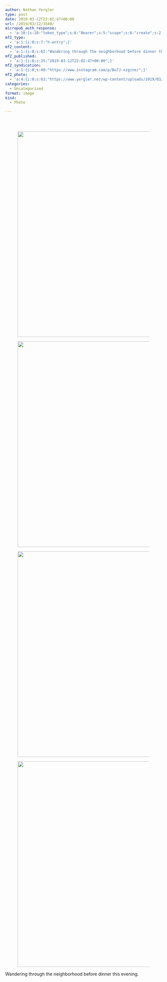 ```yaml
---
author: Nathan Yergler
type: post
date: 2019-03-12T22:02:47+00:00
url: /2019/03/12/3540/
micropub_auth_response:
  - 'a:10:{s:10:"token_type";s:6:"Bearer";s:5:"scope";s:6:"create";s:2:"me";s:24:"https://www.yergler.net/";s:9:"issued_by";s:51:"https://www.yergler.net/wp-json/indieauth/1.0/token";s:9:"client_id";s:24:"https://ownyourgram.com/";s:11:"client_name";s:11:"OwnYourGram";s:11:"client_icon";s:35:"https://ownyourgram.com/favicon.ico";s:9:"issued_at";i:1548307572;s:4:"user";i:2;s:13:"last_accessed";i:1552429859;}'
mf2_type:
  - 'a:1:{i:0;s:7:"h-entry";}'
mf2_content:
  - 'a:1:{i:0;s:62:"Wandering through the neighborhood before dinner this evening.";}'
mf2_published:
  - 'a:1:{i:0;s:25:"2019-03-12T22:02:47+00:00";}'
mf2_syndication:
  - 'a:1:{i:0;s:40:"https://www.instagram.com/p/Bu7J-xzgine/";}'
mf2_photo:
  - 'a:4:{i:0;s:63:"https://www.yergler.net/wp-content/uploads/2019/03/ig0nIhB3.jpg";i:1;s:63:"https://www.yergler.net/wp-content/uploads/2019/03/igdlS9fl.jpg";i:2;s:63:"https://www.yergler.net/wp-content/uploads/2019/03/igQjEtZC.jpg";i:3;s:63:"https://www.yergler.net/wp-content/uploads/2019/03/ig8FW1MU.jpg";}'
categories:
  - Uncategorized
format: image
kind:
  - Photo

---
```

<section class="response"> <header> </header> 

<div data-carousel-extra='{"blog_id":1,"permalink":"https:\/\/www.yergler.net\/2019\/03\/12\/3540\/"}' id='gallery-26' class='gallery galleryid-3540 gallery-columns-1 gallery-size-large'>
  <figure class='gallery-item'> 
  
  <div class='gallery-icon landscape'>
    <a href='https://www.yergler.net/wp-content/uploads/2019/03/ig0nIhB3.jpg'><img width="660" height="660" src="https://www.yergler.net/wp-content/uploads/2019/03/ig0nIhB3-1024x1024.jpg" class="attachment-large size-large u-photo" alt="" loading="lazy" srcset="https://www.yergler.net/wp-content/uploads/2019/03/ig0nIhB3-1024x1024.jpg 1024w, https://www.yergler.net/wp-content/uploads/2019/03/ig0nIhB3-150x150.jpg 150w, https://www.yergler.net/wp-content/uploads/2019/03/ig0nIhB3-300x300.jpg 300w, https://www.yergler.net/wp-content/uploads/2019/03/ig0nIhB3-768x768.jpg 768w, https://www.yergler.net/wp-content/uploads/2019/03/ig0nIhB3-800x800.jpg 800w, https://www.yergler.net/wp-content/uploads/2019/03/ig0nIhB3-50x50.jpg 50w, https://www.yergler.net/wp-content/uploads/2019/03/ig0nIhB3.jpg 1080w" sizes="(max-width: 660px) 100vw, 660px" data-attachment-id="3541" data-permalink="https://www.yergler.net/2019/03/12/3540/ig0nihb3/" data-orig-file="https://www.yergler.net/wp-content/uploads/2019/03/ig0nIhB3.jpg" data-orig-size="1080,1080" data-comments-opened="0" data-image-meta="{&quot;aperture&quot;:&quot;0&quot;,&quot;credit&quot;:&quot;&quot;,&quot;camera&quot;:&quot;&quot;,&quot;caption&quot;:&quot;&quot;,&quot;created_timestamp&quot;:&quot;0&quot;,&quot;copyright&quot;:&quot;&quot;,&quot;focal_length&quot;:&quot;0&quot;,&quot;iso&quot;:&quot;0&quot;,&quot;shutter_speed&quot;:&quot;0&quot;,&quot;title&quot;:&quot;&quot;,&quot;orientation&quot;:&quot;0&quot;}" data-image-title="ig0nIhB3" data-image-description="" data-image-caption="" data-medium-file="https://www.yergler.net/wp-content/uploads/2019/03/ig0nIhB3-300x300.jpg" data-large-file="https://www.yergler.net/wp-content/uploads/2019/03/ig0nIhB3-1024x1024.jpg" /></a>
  </div></figure> <figure class='gallery-item'> 
  
  <div class='gallery-icon landscape'>
    <a href='https://www.yergler.net/wp-content/uploads/2019/03/igdlS9fl.jpg'><img width="660" height="660" src="https://www.yergler.net/wp-content/uploads/2019/03/igdlS9fl-1024x1024.jpg" class="attachment-large size-large u-photo" alt="" loading="lazy" srcset="https://www.yergler.net/wp-content/uploads/2019/03/igdlS9fl-1024x1024.jpg 1024w, https://www.yergler.net/wp-content/uploads/2019/03/igdlS9fl-150x150.jpg 150w, https://www.yergler.net/wp-content/uploads/2019/03/igdlS9fl-300x300.jpg 300w, https://www.yergler.net/wp-content/uploads/2019/03/igdlS9fl-768x768.jpg 768w, https://www.yergler.net/wp-content/uploads/2019/03/igdlS9fl-800x800.jpg 800w, https://www.yergler.net/wp-content/uploads/2019/03/igdlS9fl-50x50.jpg 50w, https://www.yergler.net/wp-content/uploads/2019/03/igdlS9fl.jpg 1080w" sizes="(max-width: 660px) 100vw, 660px" data-attachment-id="3542" data-permalink="https://www.yergler.net/2019/03/12/3540/igdls9fl/" data-orig-file="https://www.yergler.net/wp-content/uploads/2019/03/igdlS9fl.jpg" data-orig-size="1080,1080" data-comments-opened="0" data-image-meta="{&quot;aperture&quot;:&quot;0&quot;,&quot;credit&quot;:&quot;&quot;,&quot;camera&quot;:&quot;&quot;,&quot;caption&quot;:&quot;&quot;,&quot;created_timestamp&quot;:&quot;0&quot;,&quot;copyright&quot;:&quot;&quot;,&quot;focal_length&quot;:&quot;0&quot;,&quot;iso&quot;:&quot;0&quot;,&quot;shutter_speed&quot;:&quot;0&quot;,&quot;title&quot;:&quot;&quot;,&quot;orientation&quot;:&quot;0&quot;}" data-image-title="igdlS9fl" data-image-description="" data-image-caption="" data-medium-file="https://www.yergler.net/wp-content/uploads/2019/03/igdlS9fl-300x300.jpg" data-large-file="https://www.yergler.net/wp-content/uploads/2019/03/igdlS9fl-1024x1024.jpg" /></a>
  </div></figure> <figure class='gallery-item'> 
  
  <div class='gallery-icon landscape'>
    <a href='https://www.yergler.net/wp-content/uploads/2019/03/igQjEtZC.jpg'><img width="660" height="660" src="https://www.yergler.net/wp-content/uploads/2019/03/igQjEtZC-1024x1024.jpg" class="attachment-large size-large u-photo" alt="" loading="lazy" srcset="https://www.yergler.net/wp-content/uploads/2019/03/igQjEtZC-1024x1024.jpg 1024w, https://www.yergler.net/wp-content/uploads/2019/03/igQjEtZC-150x150.jpg 150w, https://www.yergler.net/wp-content/uploads/2019/03/igQjEtZC-300x300.jpg 300w, https://www.yergler.net/wp-content/uploads/2019/03/igQjEtZC-768x767.jpg 768w, https://www.yergler.net/wp-content/uploads/2019/03/igQjEtZC-800x800.jpg 800w, https://www.yergler.net/wp-content/uploads/2019/03/igQjEtZC-50x50.jpg 50w, https://www.yergler.net/wp-content/uploads/2019/03/igQjEtZC.jpg 1080w" sizes="(max-width: 660px) 100vw, 660px" data-attachment-id="3543" data-permalink="https://www.yergler.net/2019/03/12/3540/igqjetzc/" data-orig-file="https://www.yergler.net/wp-content/uploads/2019/03/igQjEtZC.jpg" data-orig-size="1080,1079" data-comments-opened="0" data-image-meta="{&quot;aperture&quot;:&quot;0&quot;,&quot;credit&quot;:&quot;&quot;,&quot;camera&quot;:&quot;&quot;,&quot;caption&quot;:&quot;&quot;,&quot;created_timestamp&quot;:&quot;0&quot;,&quot;copyright&quot;:&quot;&quot;,&quot;focal_length&quot;:&quot;0&quot;,&quot;iso&quot;:&quot;0&quot;,&quot;shutter_speed&quot;:&quot;0&quot;,&quot;title&quot;:&quot;&quot;,&quot;orientation&quot;:&quot;0&quot;}" data-image-title="igQjEtZC" data-image-description="" data-image-caption="" data-medium-file="https://www.yergler.net/wp-content/uploads/2019/03/igQjEtZC-300x300.jpg" data-large-file="https://www.yergler.net/wp-content/uploads/2019/03/igQjEtZC-1024x1024.jpg" /></a>
  </div></figure> <figure class='gallery-item'> 
  
  <div class='gallery-icon landscape'>
    <a href='https://www.yergler.net/wp-content/uploads/2019/03/ig8FW1MU.jpg'><img width="660" height="660" src="https://www.yergler.net/wp-content/uploads/2019/03/ig8FW1MU-1024x1024.jpg" class="attachment-large size-large u-photo" alt="" loading="lazy" srcset="https://www.yergler.net/wp-content/uploads/2019/03/ig8FW1MU-1024x1024.jpg 1024w, https://www.yergler.net/wp-content/uploads/2019/03/ig8FW1MU-150x150.jpg 150w, https://www.yergler.net/wp-content/uploads/2019/03/ig8FW1MU-300x300.jpg 300w, https://www.yergler.net/wp-content/uploads/2019/03/ig8FW1MU-768x768.jpg 768w, https://www.yergler.net/wp-content/uploads/2019/03/ig8FW1MU-800x800.jpg 800w, https://www.yergler.net/wp-content/uploads/2019/03/ig8FW1MU-50x50.jpg 50w, https://www.yergler.net/wp-content/uploads/2019/03/ig8FW1MU.jpg 1080w" sizes="(max-width: 660px) 100vw, 660px" data-attachment-id="3544" data-permalink="https://www.yergler.net/2019/03/12/3540/ig8fw1mu/" data-orig-file="https://www.yergler.net/wp-content/uploads/2019/03/ig8FW1MU.jpg" data-orig-size="1080,1080" data-comments-opened="0" data-image-meta="{&quot;aperture&quot;:&quot;0&quot;,&quot;credit&quot;:&quot;&quot;,&quot;camera&quot;:&quot;&quot;,&quot;caption&quot;:&quot;&quot;,&quot;created_timestamp&quot;:&quot;0&quot;,&quot;copyright&quot;:&quot;&quot;,&quot;focal_length&quot;:&quot;0&quot;,&quot;iso&quot;:&quot;0&quot;,&quot;shutter_speed&quot;:&quot;0&quot;,&quot;title&quot;:&quot;&quot;,&quot;orientation&quot;:&quot;0&quot;}" data-image-title="ig8FW1MU" data-image-description="" data-image-caption="" data-medium-file="https://www.yergler.net/wp-content/uploads/2019/03/ig8FW1MU-300x300.jpg" data-large-file="https://www.yergler.net/wp-content/uploads/2019/03/ig8FW1MU-1024x1024.jpg" /></a>
  </div></figure>
</div></section> 

Wandering through the neighborhood before dinner this evening.